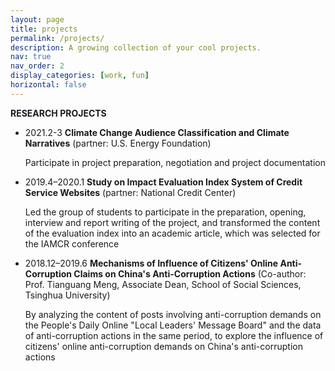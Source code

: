 ```yaml
---
layout: page
title: projects
permalink: /projects/
description: A growing collection of your cool projects.
nav: true
nav_order: 2
display_categories: [work, fun]
horizontal: false
---
```


<!-- pages/projects.md -->

**RESEARCH PROJECTS**

- 2021.2-3  **Climate Change Audience Classification and Climate Narratives** (partner: U.S. Energy Foundation)

  Participate in project preparation, negotiation and project documentation

- 2019.4–2020.1 **Study on Impact Evaluation Index System of Credit Service Websites** (partner: National Credit Center)

  Led the group of students to participate in the preparation, opening, interview and report writing of the project, and transformed the content of the evaluation index into an academic article, which was selected for the IAMCR conference

- 2018.12–2019.6 **Mechanisms of Influence of Citizens' Online Anti-Corruption Claims on China's Anti-Corruption Actions** (Co-author: Prof. Tianguang Meng, Associate Dean, School of Social Sciences, Tsinghua University)

  By analyzing the content of posts involving anti-corruption demands on the People's Daily Online "Local Leaders' Message Board" and the data of anti-corruption actions in the same period, to explore the influence of citizens' online anti-corruption demands on China's anti-corruption actions
